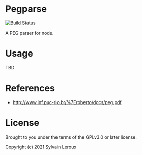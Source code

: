 Pegparse
========

[![Build Status](https://travis-ci.org/s-leroux/Pegparse.png?branch=master)](https://travis-ci.org/s-leroux/Pegparse)

A PEG parser for node.

Usage
=====

TBD

References
==========

* http://www.inf.puc-rio.br/%7Eroberto/docs/peg.pdf

License
=======

Brought to you under the terms of the GPLv3.0 or later license.

Copyright (c) 2021 Sylvain Leroux

